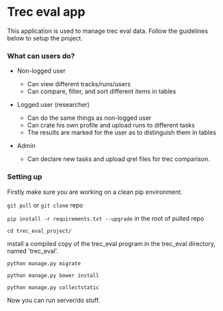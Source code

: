 # Trec eval app #

This application is used to manage trec eval data. Follow the guidelines below to setup the project.

### What can users do? ###

* Non-logged user
    * Can view different tracks/runs/users
    * Can compare, filter, and sort different items in tables

* Logged user (researcher)
    * Can do the same things as non-logged user
    * Can crate his own profile and upload runs to different tasks
    * The results are marked for the user as to distinguish them in tables

* Admin
    * Can declare new tasks and upload qrel files for trec comparison.

### Setting up ###

Firstly make sure you are working on a clean pip environment.

`git pull` or `git clone` repo

`pip install -r requirements.txt --upgrade` in the root of pulled repo

`cd trec_eval_project/`

install a compiled copy of the trec_eval program in the trec_eval directory, named 'trec_eval'.

`python manage.py migrate`

`python manage.py bower install`

`python manage.py collectstatic`

Now you can run server/do stuff.